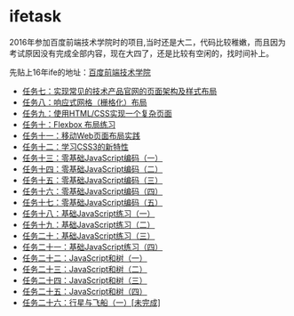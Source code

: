 # ifetask

2016年参加百度前端技术学院时的项目,当时还是大二，代码比较稚嫩，而且因为考试原因没有完成全部内容，现在大四了，还是比较有空闲的，找时间补上。

先贴上16年ife的地址：[百度前端技术学院](http://ife.baidu.com/2016/task/all)

- [任务七：实现常见的技术产品官网的页面架构及样式布局](http://dtcz.github.io/ifetask/stage01/task07/dist/index.html)
- [任务八：响应式网格（栅格化）布局](http://dtcz.github.io/ifetask/stage01/task08/dist/demo.html)
- [任务九：使用HTML/CSS实现一个复杂页面](http://dtcz.github.io/ifetask/stage01/task09/dist/index.html)
- [任务十：Flexbox 布局练习](http://dtcz.github.io/ifetask/stage01/task10/dist/demo.html)
- [任务十一：移动Web页面布局实践](http://dtcz.github.io/ifetask/stage01/task11/dist/index.html)
- [任务十二：学习CSS3的新特性](http://dtcz.github.io/ifetask/stage01/task12/dist/demo.html)
- [任务十三：零基础JavaScript编码（一）](http://dtcz.github.io/ifetask/stage02/task13/index.html)
- [任务十四：零基础JavaScript编码（二）](http://dtcz.github.io/ifetask/stage02/task14/index.html)
- [任务十五：零基础JavaScript编码（三）](http://dtcz.github.io/ifetask/stage02/task15/index.html)
- [任务十六：零基础JavaScript编码（四）](http://dtcz.github.io/ifetask/stage02/task16/task.html)
- [任务十七：零基础JavaScript编码（五）](http://dtcz.github.io/ifetask/stage02/task17/task.html)
- [任务十八：基础JavaScript练习（一）](http://dtcz.github.io/ifetask/stage02/task18/index.html)
- [任务十九：基础JavaScript练习（二）](http://dtcz.github.io/ifetask/stage02/task19/index.html)
- [任务二十：基础JavaScript练习（三）](http://dtcz.github.io/ifetask/stage02/task20/index.html)
- [任务二十一：基础JavaScript练习（四）](http://dtcz.github.io/ifetask/stage02/task21/index.html)
- [任务二十二：JavaScript和树（一）](http://dtcz.github.io/ifetask/stage02/task22/index.html)
- [任务二十三：JavaScript和树（二）](http://dtcz.github.io/ifetask/stage02/task23/index.html)
- [任务二十四：JavaScript和树（三）](http://dtcz.github.io/ifetask/stage02/task24/index.html)
- [任务二十五：JavaScript和树（四）](http://dtcz.github.io/ifetask/stage02/task25/index.html)
- [任务二十六：行星与飞船（一）[未完成]](http://dtcz.github.io/ifetask/stage02/task26/index.html)
